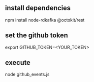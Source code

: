 ## install dependencies
npm install node-rdkafka @octokit/rest

## set the github token
export GITHUB_TOKEN=<YOUR_TOKEN>

## execute
node github_events.js


